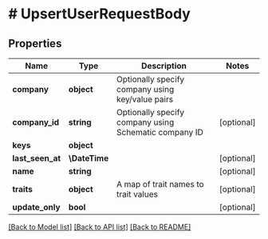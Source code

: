 # # UpsertUserRequestBody

## Properties

Name | Type | Description | Notes
------------ | ------------- | ------------- | -------------
**company** | **object** | Optionally specify company using key/value pairs |
**company_id** | **string** | Optionally specify company using Schematic company ID | [optional]
**keys** | **object** |  |
**last_seen_at** | **\DateTime** |  | [optional]
**name** | **string** |  | [optional]
**traits** | **object** | A map of trait names to trait values | [optional]
**update_only** | **bool** |  | [optional]

[[Back to Model list]](../../README.md#models) [[Back to API list]](../../README.md#endpoints) [[Back to README]](../../README.md)
